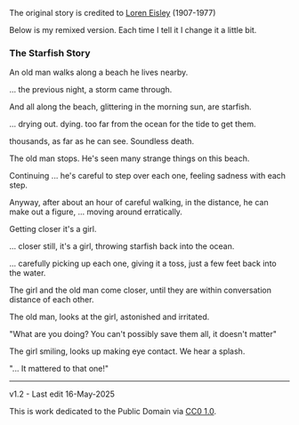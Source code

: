﻿The original story is credited to [Loren Eisley](https://en.wikipedia.org/wiki/The_Star_Thrower) (1907-1977)

Below is my remixed version.  Each time I tell it I change it a little bit.


### The Starfish Story

An old man walks along a beach he lives nearby.

... the previous night, a storm came through. 

And all along the beach,  glittering in the morning sun, are starfish. 

... drying out. dying. too far from the ocean for the tide to get them.

thousands, as far as he can see. Soundless death.

The old man stops. He's seen many strange things on this beach.

Continuing ... he's careful to step over each one, feeling sadness with each step.

Anyway, after about an hour of careful walking, in the distance, he can make out a figure, ... moving around erratically.

Getting closer it's a girl.

... closer still, it's a girl, throwing starfish back into the ocean.

... carefully picking up each one, giving it a toss, just a few feet back into the water.

The girl and the old man come closer, until they are within conversation distance of each other.

The old man, looks at the girl, astonished and irritated.

"What are you doing? You can't possibly save them all, it doesn't matter"

The girl smiling, looks up making eye contact. We hear a splash.

"... It mattered to that one!"

---

v1.2 - Last edit 16-May-2025

This is work dedicated to the Public Domain via [CC0 1.0](https://creativecommons.org/publicdomain/zero/1.0/).
